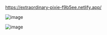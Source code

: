 https://extraordinary-pixie-f9b5ee.netlify.app/

![image](https://user-images.githubusercontent.com/81524432/184779713-d4937cde-5dfc-4a01-9eb9-eaf83707c7cc.png)

![image](https://user-images.githubusercontent.com/81524432/184779738-22305e34-65cc-405b-a186-d500322fd6a7.png)
